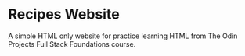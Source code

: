 # Recipes Website
A simple HTML only website for practice learning HTML from The Odin Projects Full Stack Foundations course.